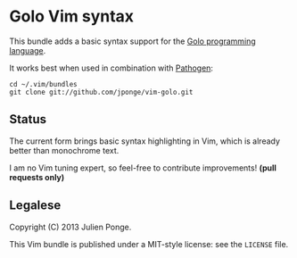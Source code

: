 # Golo Vim syntax

This bundle adds a basic syntax support for the [Golo programming language](http://golo-lang.org/).

It works best when used in combination with [Pathogen](https://github.com/tpope/vim-pathogen):

    cd ~/.vim/bundles
    git clone git://github.com/jponge/vim-golo.git

## Status

The current form brings basic syntax highlighting in Vim, which is already better than monochrome text.

I am no Vim tuning expert, so feel-free to contribute improvements! **(pull requests only)**

## Legalese

Copyright (C) 2013 Julien Ponge.

This Vim bundle is published under a MIT-style license: see the `LICENSE` file.

